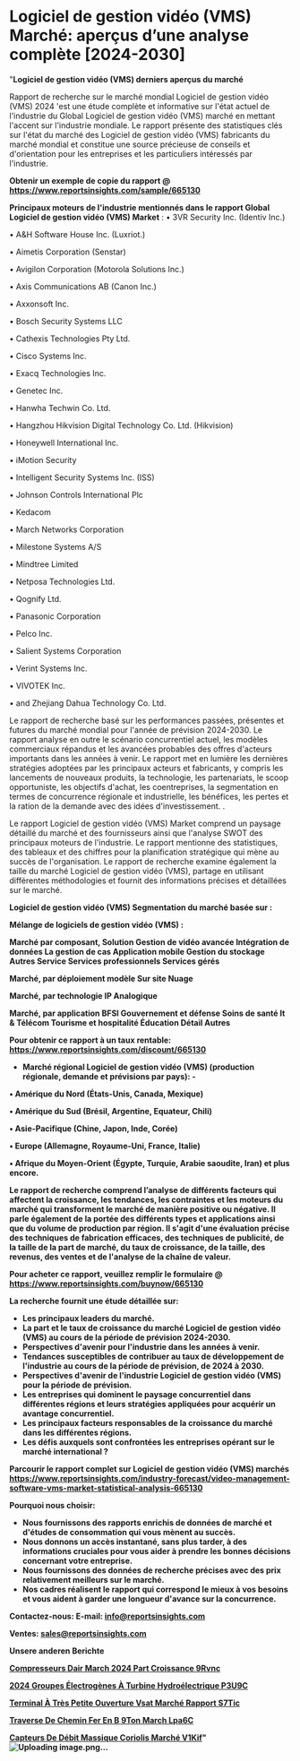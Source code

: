 # Logiciel de gestion vidéo (VMS) Marché: aperçus d’une analyse complète [2024-2030]

"<strong>Logiciel de gestion vidéo (VMS) derniers aperçus du marché</strong>

Rapport de recherche sur le marché mondial Logiciel de gestion vidéo (VMS) 2024 'est une étude complète et informative sur l'état actuel de l'industrie du Global Logiciel de gestion vidéo (VMS) marché en mettant l'accent sur l'industrie mondiale. Le rapport présente des statistiques clés sur l'état du marché des Logiciel de gestion vidéo (VMS) fabricants du marché mondial et constitue une source précieuse de conseils et d'orientation pour les entreprises et les particuliers intéressés par l'industrie.

<strong>Obtenir un exemple de copie du rapport @ <a href=https://www.reportsinsights.com/sample/665130>https://www.reportsinsights.com/sample/665130</a></strong>

<strong>Principaux moteurs de l'industrie mentionnés dans le rapport Global Logiciel de gestion vidéo (VMS) Market</strong> :
• 3VR Security Inc. (Identiv Inc.)

• A&H Software House Inc. (Luxriot.)

• Aimetis Corporation (Senstar)

• Avigilon Corporation (Motorola Solutions Inc.)

• Axis Communications AB (Canon Inc.)

• Axxonsoft Inc.

• Bosch Security Systems LLC

• Cathexis Technologies Pty Ltd.

• Cisco Systems Inc.

• Exacq Technologies Inc.

• Genetec Inc.

• Hanwha Techwin Co. Ltd.

• Hangzhou Hikvision Digital Technology Co. Ltd. (Hikvision)

• Honeywell International Inc.

• iMotion Security

• Intelligent Security Systems Inc. (ISS)

• Johnson Controls International Plc

• Kedacom

• March Networks Corporation

• Milestone Systems A/S

• Mindtree Limited

• Netposa Technologies Ltd.

• Qognify Ltd.

• Panasonic Corporation

• Pelco Inc.

• Salient Systems Corporation

• Verint Systems Inc.

• VIVOTEK Inc.

• and Zhejiang Dahua Technology Co. Ltd.

Le rapport de recherche basé sur les performances passées, présentes et futures du marché mondial pour l'année de prévision 2024-2030. Le rapport analyse en outre le scénario concurrentiel actuel, les modèles commerciaux répandus et les avancées probables des offres d'acteurs importants dans les années à venir. Le rapport met en lumière les dernières stratégies adoptées par les principaux acteurs et fabricants, y compris les lancements de nouveaux produits, la technologie, les partenariats, le scoop opportuniste, les objectifs d'achat, les coentreprises, la segmentation en termes de concurrence régionale et industrielle, les bénéfices, les pertes et la ration de la demande avec des idées d'investissement. .

Le rapport Logiciel de gestion vidéo (VMS) Market comprend un paysage détaillé du marché et des fournisseurs ainsi que l'analyse SWOT des principaux moteurs de l'industrie. Le rapport mentionne des statistiques, des tableaux et des chiffres pour la planification stratégique qui mène au succès de l'organisation. Le rapport de recherche examine également la taille du marché Logiciel de gestion vidéo (VMS), partage en utilisant différentes méthodologies et fournit des informations précises et détaillées sur le marché.

<strong>Logiciel de gestion vidéo (VMS) Segmentation du marché basée sur :</strong>

<Strong> Mélange de logiciels de gestion vidéo (VMS) <strong>: </strong>

<strong> Marché par composant, </strong>
Solution
Gestion de vidéo avancée
Intégration de données
La gestion de cas
Application mobile
Gestion du stockage
Autres
Service
Services professionnels
Services gérés

Marché, <strong> par déploiement </strong> modèle
Sur site
Nuage

<strong> Marché, par technologie </strong>
IP
Analogique

<strong> Marché, par application </strong>
BFSI
Gouvernement et défense
Soins de santé
It & Télécom
Tourisme et hospitalité
Éducation
Détail
Autres

<strong>Pour obtenir ce rapport à un taux rentable: <a href=https://www.reportsinsights.com/discount/665130>https://www.reportsinsights.com/discount/665130</a></strong>
<ul>
  <li><strong>Marché régional Logiciel de gestion vidéo (VMS) (production régionale, demande et prévisions par pays): -</strong></li>
</ul>
• Amérique du Nord (États-Unis, Canada, Mexique)

• Amérique du Sud (Brésil, Argentine, Equateur, Chili)

• Asie-Pacifique (Chine, Japon, Inde, Corée)

• Europe (Allemagne, Royaume-Uni, France, Italie)

• Afrique du Moyen-Orient (Égypte, Turquie, Arabie saoudite, Iran) et plus encore.

Le rapport de recherche comprend l’analyse de différents facteurs qui affectent la croissance, les tendances, les contraintes et les moteurs du marché qui transforment le marché de manière positive ou négative. Il parle également de la portée des différents types et applications ainsi que du volume de production par région. Il s'agit d'une évaluation précise des techniques de fabrication efficaces, des techniques de publicité, de la taille de la part de marché, du taux de croissance, de la taille, des revenus, des ventes et de l'analyse de la chaîne de valeur.

<strong>Pour acheter ce rapport, veuillez remplir le formulaire @   <a href=https://www.reportsinsights.com/buynow/665130>https://www.reportsinsights.com/buynow/665130</a></strong>

<strong>La recherche fournit une étude détaillée sur:</strong>
<ul>
  <li>Les principaux leaders du marché.</li>
  <li>La part et le taux de croissance du marché Logiciel de gestion vidéo (VMS) au cours de la période de prévision 2024-2030.</li>
  <li>Perspectives d'avenir pour l'industrie dans les années à venir.</li>
  <li>Tendances susceptibles de contribuer au taux de développement de l'industrie au cours de la période de prévision, de 2024 à 2030.</li>
  <li>Perspectives d'avenir de l'industrie Logiciel de gestion vidéo (VMS) pour la période de prévision.</li>
  <li>Les entreprises qui dominent le paysage concurrentiel dans différentes régions et leurs stratégies appliquées pour acquérir un avantage concurrentiel.</li>
  <li>Les principaux facteurs responsables de la croissance du marché dans les différentes régions.</li>
  <li>Les défis auxquels sont confrontées les entreprises opérant sur le marché international ?</li>
</ul>

<strong>Parcourir le rapport complet sur Logiciel de gestion vidéo (VMS) marchés <a href=https://www.reportsinsights.com/industry-forecast/video-management-software-vms-market-statistical-analysis-665130>https://www.reportsinsights.com/industry-forecast/video-management-software-vms-market-statistical-analysis-665130</a></strong>

<strong>Pourquoi nous choisir:</strong>
<ul>
  <li>Nous fournissons des rapports enrichis de données de marché et d'études de consommation qui vous mènent au succès.</li>
  <li>Nous donnons un accès instantané, sans plus tarder, à des informations cruciales pour vous aider à prendre les bonnes décisions concernant votre entreprise.</li>
  <li>Nous fournissons des données de recherche précises avec des prix relativement meilleurs sur le marché.</li>
  <li>Nos cadres réalisent le rapport qui correspond le mieux à vos besoins et vous aident à garder une longueur d'avance sur la concurrence.</li>
</ul>
<strong>Contactez-nous:
</strong><strong>E-mail:</strong> <a href=mailto:info@reportsinsights.com>info@reportsinsights.com</a>

<strong>Ventes</strong>: <a href=mailto:sales@reportsinsights.com>sales@reportsinsights.com</a>

<strong>Unsere anderen Berichte</strong>

<a href=https://www.linkedin.com/pulse/compresseurs-dair-march%C3%A9-2024-part-croissance-9rvnc/>Compresseurs Dair March 2024 Part Croissance 9Rvnc</a>

<a href=https://www.linkedin.com/pulse/2024-groupes-électrogènes-à-turbine-hydroélectrique-p3u9c/>2024 Groupes Électrogènes À Turbine Hydroélectrique P3U9C</a>

<a href=https://www.linkedin.com/pulse/terminal-à-très-petite-ouverture-vsat-marché-rapport-s7tic/>Terminal À Très Petite Ouverture Vsat Marché Rapport S7Tic</a>

<a href=https://www.linkedin.com/pulse/traverse-de-chemin-fer-en-b%C3%A9ton-march%C3%A9-lpa6c/>Traverse De Chemin Fer En B 9Ton March Lpa6C</a>

<a href=https://www.linkedin.com/pulse/capteurs-de-débit-massique-coriolis-marché-v1kif/>Capteurs De Débit Massique Coriolis Marché V1Kif</a>"
![Uploading image.png…]()
